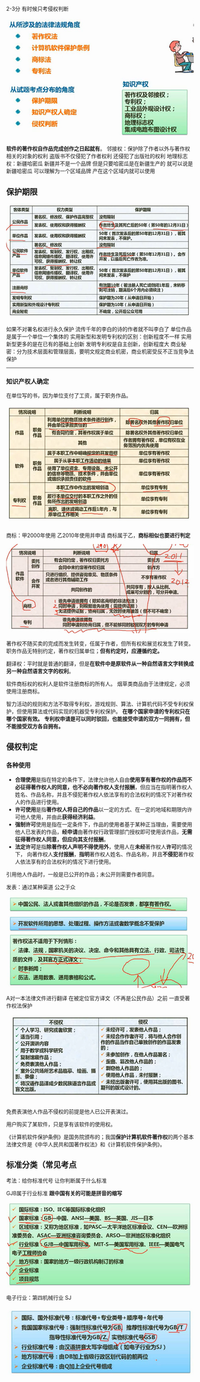 2-3分
有时候只考侵权判断

![1697596362277](08软考法律.assets\1697596362277.png)

**软件的著作权自作品完成创作之日起就有**。
邻接权：保护除了作者以外与著作权相关的对象的权利 盗版书不仅侵犯了作者权利 还侵犯了出版社的权利
地理标志权：新疆哈密瓜 新疆并不是一个品牌 但是只要哈密瓜是在新疆生产的 就可以说是新疆哈密瓜 可以理解为一个区域品牌 产在这个区域内就可以使用

## 保护期限

![1697597175049](08软考法律.assets\1697597175049.png)

如果不对署名权进行永久保护 流传千年的李白的诗的作者就不叫李白了
单位作品是属于一个单位一个集体的
实用新型和发明专利权的区别：创新程度不一样 实用新型更多的是在已有的基础上创新 发明专利权是自主创新，创新程度大
商业秘密：分为技术层面和管理层面，要明文规定商业机密，商业机密受反不正当竞争法保护

---

### 知识产权人确定

在单位写的书，因为单位支付了工资，属于职务作品。

![1697597452666](08软考法律.assets\1697597452666.png)

商标：甲2000年使用 乙2010年使用并申请 商标属于乙，**商标相似也要进行判定**

![1697597733416](08软考法律.assets\1697597733416.png)

著作权不随买卖的完成而发生转变，任属于作者，但所有权和展览权发生了转变。
职务作品无特别约定，著作权归属单位；**但有约定时，应遵循约定。**

翻译权：平时就是普通的翻译，但是**在软件中是原软件从一种自然语言文字转换成另一种自然语言文字的权利**。

软件商标权的权利人是软件注册商标的所有人。
烟草类商品由于法律规定，必须使用注册商标。

智力活动的规则和方法不取得专利权，游戏规则、算法、计算机代码不受专利权保护，但使用算法或代码实现的机器受专利权保护。
**在哪个国家申请的专利权只在哪个国家有效。**
**专利权申请是可以同时驳回，也能接受申请的双方一同拥有，但不能接受双方各自拥有。**



## 侵权判定

### 各种使用				

- **合理使用**是指在特定的条件下，法律允许他人自由**使用享有著作权的作品而不必征得著作权人的同意，也不必向著作权人支付报酬**，但应当在指明著作权人姓名、作品名称，并且不侵犯著作权人依法享有的合法权利的情况下对著作权人的作品进行使用。 
- **许可使用**是指**著作权人将自己的作品**以一定的方式、在一定的地域和期限内许可他人使用，并由此**获得经济利益**。
- **强制许可**使用是指在一定条件下，作品的使用者基于某种正当理由，需要使用他人已发表的作品，**经申请**由著作权行政管理部门授权即可使用该作品，**无需征得著作权人同意，但应向其支付报酬**。
- **法定许可**是指**除著作权人声明不得使用外**，使用人在**未经**著作权人**许可**的情况下， 向著作权人**支付报酬**，**指明**著作权人姓名、作品名称，并且**不侵犯**著作权人依法享有的合法权利的情况下进行使用。    

引用他人作品时，一般是已公开的作品；未公开则需要作者同意。         

发表：通过某种渠道 公之于众

![1697598012872](08软考法律.assets\1697598012872.png)

A对一本法律文件进行翻译 在被定位官方译文（不再是公民作品）之前 一直受著作权法保护

![1697598154279](08软考法律.assets\1697598154279.png)

免费表演他人作品不侵权的前提是他人已公开表演过。

用户购买了某软件，只是享有该软件的使用权。

《计算机软件保护条例》是国务院颁布的；我国**保护计算机软件著作权**的两个基本法律文件是《中华人民共和国著作权法》和《计算机软件保护条例》。             

## 标准分类（常见考点

考法：给你标准代号 让你判断属于什么标准

GJB属于行业标准 **跟中国有关的可能是拼音的缩写**

![1697598494470](08软考法律.assets\1697598494470.png)

电子行业：第四机械行业 SJ

![1697598570139](08软考法律.assets\1697598570139.png)

